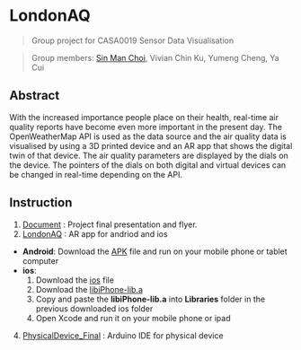 # LondonAQ

> Group project for CASA0019 Sensor Data Visualisation

> Group members: [Sin Man Choi](https://github.com/abichoi), Vivian Chin Ku, Yumeng Cheng, Ya Cui


## Abstract
With the increased importance people place on their health, real-time air quality reports have become even more important in the present day. The OpenWeatherMap API is used as the data source and the air quality data is visualised by using a 3D printed device and an AR app that shows the digital twin of that device. The air quality parameters are displayed by the dials on the device. The pointers of the dials on both digital and virtual devices can be changed in real-time depending on the API.


## Instruction
1. [Document](https://github.com/VivianKuKu/CASA0019_Sensor-Data-Visualisation_LondonAQ/tree/main/Documents) : Project final presentation and flyer.
2. [LondonAQ](https://github.com/VivianKuKu/CASA0019_Sensor-Data-Visualisation_LondonAQ/tree/main/LondonAQ) : AR app for andriod and ios
  * **Android**: Download the [APK](https://github.com/VivianKuKu/CASA0019_Sensor-Data-Visualisation_LondonAQ/tree/main/LondonAQ/APK) file and run on your mobile phone or tablet computer
  * **ios**: 
    1. Download the [ios](https://github.com/VivianKuKu/CASA0019_Sensor-Data-Visualisation_LondonAQ/tree/main/LondonAQ/ios) file
    2. Download the [libiPhone-lib.a](https://drive.google.com/file/d/1mxPpdu-mXIQpGRUIBpvR5ddo-mv6UkEe/view?usp=sharing)
    3. Copy and paste the **libiPhone-lib.a** into **Libraries** folder in the previous downloaded ios folder
    4. Open Xcode and run it on your mobile phone or ipad
4. [PhysicalDevice_Final](https://github.com/VivianKuKu/CASA0019_Sensor-Data-Visualisation_LondonAQ/tree/main/PhysicalDevice_Final) : Arduino IDE for physical device
